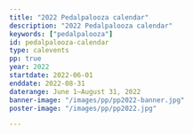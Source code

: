```yaml
---
title: "2022 Pedalpalooza calendar"
description: "2022 Pedalpalooza calendar"
keywords: ["pedalpalooza"]
id: pedalpalooza-calendar
type: calevents
pp: true
year: 2022
startdate: 2022-06-01
enddate: 2022-08-31
daterange: June 1–August 31, 2022
banner-image: "/images/pp/pp2022-banner.jpg"
poster-image: "/images/pp/pp2022.jpg"

---
```

